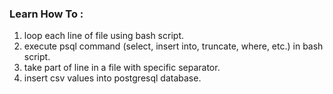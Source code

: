 ### Learn How To :
1. loop each line of file using bash script.
2. execute psql command (select, insert into, truncate, where, etc.) in bash script.
3. take part of line in a file with specific separator.
4. insert csv values into postgresql database.
